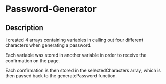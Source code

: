 # Password-Generator

## Description

I created 4 arrays containing variables in calling out four different characters when generating a password.

Each variable was stored in another variable in order to receive the confirmation on the page.

Each confirmation is then stored in the selectedCharacters array, which is then passed back to the generatePassword function.